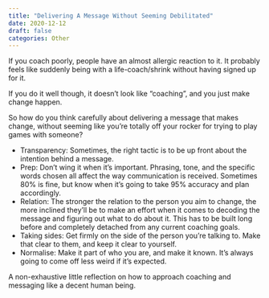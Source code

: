 ```yaml
---
title: "Delivering A Message Without Seeming Debilitated"
date: 2020-12-12
draft: false
categories: Other
---
```


If you coach poorly, people have an almost allergic reaction to it. It probably feels like suddenly being with a life-coach/shrink without having signed up for it.

If you do it well though, it doesn’t look like “coaching”, and you just make change happen.

So how do you think carefully about delivering a message that makes change, without seeming like you’re totally off your rocker for trying to play games with someone?

* Transparency: Sometimes, the right tactic is to be up front about the intention behind a message.
* Prep: Don’t wing it when it’s important. Phrasing, tone, and the specific words chosen all affect the way communication is received. Sometimes 80% is fine, but know when it’s going to take 95% accuracy and plan accordingly.
* Relation: The stronger the relation to the person you aim to change, the more inclined they’ll be to make an effort when it comes to decoding the message and figuring out what to do about it. This has to be built long before and completely detached from any current coaching goals.
* Taking sides: Get firmly on the side of the person you’re talking to. Make that clear to them, and keep it clear to yourself.
* Normalise: Make it part of who you are, and make it known. It’s always going to come off less weird if it’s expected.

A non-exhaustive little reflection on how to approach coaching and messaging like a decent human being.


